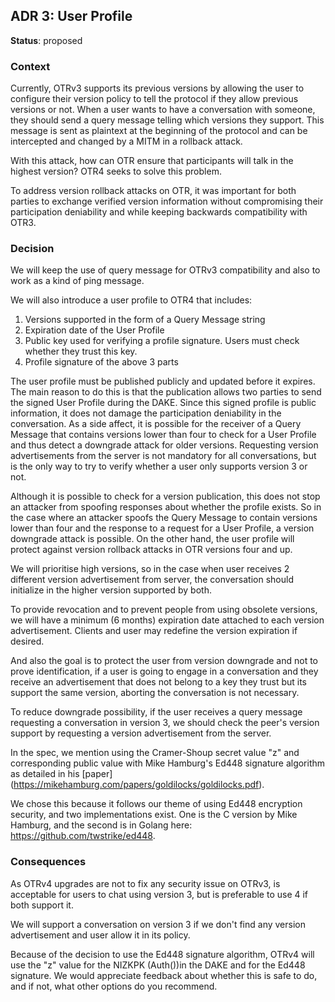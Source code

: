 ## ADR 3: User Profile

**Status**: proposed

### Context

Currently, OTRv3 supports its previous versions by allowing the user to configure
their version policy to tell the protocol if they allow previous versions or not.
When a user wants to have a conversation with someone, they should send a query
message telling which versions they support. This message is sent as plaintext
at the beginning of the protocol and can be intercepted and changed by a MITM in
a rollback attack.

With this attack, how can OTR ensure that participants will talk in the highest
version? OTR4 seeks to solve this problem.

To address version rollback attacks on OTR, it was important for both parties to
exchange verified version information without compromising their participation
deniability and while keeping backwards compatibility with OTR3.

### Decision

We will keep  the use of query message for OTRv3 compatibility and also to work
as a kind of ping message.

We will also introduce a user profile to OTR4 that includes:

1. Versions supported in the form of a Query Message string
2. Expiration date of the User Profile
3. Public key used for verifying a profile signature. Users must check whether
   they trust this key.
4. Profile signature of the above 3 parts

The user profile must be published publicly and updated before it expires. The main
reason to do this is that the publication allows two parties to send the signed User
Profile during the DAKE. Since this signed profile is public information, it does not
damage the participation deniability in the conversation. As a side affect, it is possible
for the receiver of a Query Message that contains versions lower than four to check
for a User Profile and thus detect a downgrade attack for older versions. Requesting
version advertisements from the server is not mandatory for all conversations,
but is the only way to try to verify whether a user only supports version 3 or not.

Although it is possible to check for a version publication, this does not stop an
attacker from spoofing responses about whether the profile exists. So in the case
where an attacker spoofs the Query Message to contain versions lower than four and
the response to a request for a User Profile, a version downgrade attack is possible.
On the other hand, the user profile will protect against version rollback attacks in
OTR versions four and up.

We will prioritise high versions, so in the case when user receives 2 different
version advertisement from server, the conversation should initialize in the
higher version supported by both.

To provide revocation and to prevent people from using obsolete versions, we will
have a minimum (6 months) expiration date attached to each version advertisement.
Clients and user may redefine the version expiration if desired.

And also the goal is to protect the user from version downgrade and not to prove
identification, if a user is going to engage in a conversation and they receive
an advertisement that does not belong to a key they trust but its support the same
version, aborting the conversation is not necessary.

To reduce downgrade possibility, if the user receives a query message requesting
a conversation in version 3, we should check the peer's version support by requesting
a version advertisement from the server.

In the spec, we mention using the Cramer-Shoup secret value "z" and corresponding
public value with Mike Hamburg's Ed448 signature algorithm as detailed in his [paper]
(https://mikehamburg.com/papers/goldilocks/goldilocks.pdf).

We chose this because it follows our theme of using Ed448 encryption security, and two
implementations exist. One is the C version by Mike Hamburg, and the second is in Golang
here: https://github.com/twstrike/ed448.

### Consequences

As OTRv4 upgrades are not to fix any security issue on OTRv3, is acceptable for
users to chat using version 3, but is preferable to use 4 if both support it.

We will support a conversation on version 3 if we don't find any version
advertisement and user allow it in its policy.

Because of the decision to use the Ed448 signature algorithm, OTRv4 will use the "z"
value for the NIZKPK (Auth())in the DAKE and for the Ed448 signature. We would appreciate
feedback about whether this is safe to do, and if not, what other options do you recommend.
